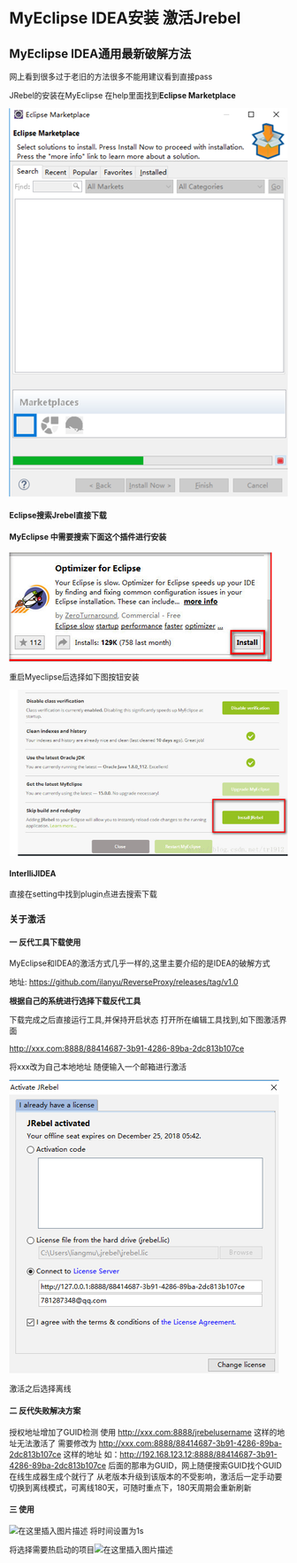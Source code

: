 # MyEclipse IDEA安装 激活Jrebel

MyEclipse IDEA通用最新破解方法
---

网上看到很多过于老旧的方法很多不能用建议看到直接pass

JRebel的安装在MyEclipse 在help里面找到**Eclipse Marketplace**

![](../images/R2FIqhh.png)

#### Eclipse搜索Jrebel直接下载 ####

#### MyEclipse 中需要搜索下面这个插件进行安装 ####

![](../images/FXeh9kO.png)

重启Myeclipse后选择如下图按钮安装

![](../images/SW7BpuP.png)

#### InterlliJIDEA ####
直接在setting中找到plugin点进去搜索下载

### 关于激活 ###
#### 一 反代工具下载使用 #### 

MyEclipse和IDEA的激活方式几乎一样的,这里主要介绍的是IDEA的破解方式

地址: https://github.com/ilanyu/ReverseProxy/releases/tag/v1.0

**根据自己的系统进行选择下载反代工具**

下载完成之后直接运行工具,并保持开启状态
打开所在编辑工具找到,如下图激活界面

http://xxx.com:8888/88414687-3b91-4286-89ba-2dc813b107ce

将xxx改为自己本地地址
随便输入一个邮箱进行激活

![](../images/Gt4zanZ.png)

激活之后选择离线

#### 二 反代失败解决方案 ####

授权地址增加了GUID检测
使用  http://xxx.com:8888/jrebelusername 这样的地址无法激活了
需要修改为 http://xxx.com:8888/88414687-3b91-4286-89ba-2dc813b107ce 这样的地址
如：http://192.168.123.12:8888/88414687-3b91-4286-89ba-2dc813b107ce
后面的那串为GUID，网上随便搜索GUID找个GUID在线生成器生成个就行了
从老版本升级到该版本的不受影响，激活后一定手动要切换到离线模式，可离线180天，可随时重点下，180天周期会重新刷新

#### 三 使用 ####

![在这里插入图片描述](https://img-blog.csdnimg.cn/2018111007093717.png?x-oss-process=image/watermark,type_ZmFuZ3poZW5naGVpdGk,shadow_10,text_aHR0cHM6Ly9ibG9nLmNzZG4ubmV0L1lNX0lsWQ==,size_16,color_FFFFFF,t_70)
将时间设置为1s

将选择需要热启动的项目![在这里插入图片描述](https://img-blog.csdnimg.cn/20181110071047833.png)